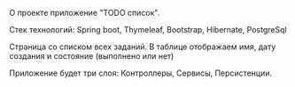 О проекте
приложение "TODO список".

Стек технологий: Spring boot, Thymeleaf, Bootstrap, Hibernate, PostgreSql

Страница со списком всех заданий. В таблице отображаем имя, дату создания и состояние (выполнено или нет)

Приложение будет три слоя: Контроллеры, Сервисы, Персистенции.